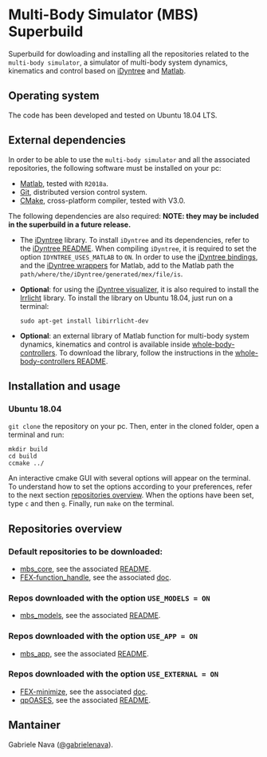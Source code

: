 # Multi-Body Simulator (MBS) Superbuild

Superbuild for dowloading and installing all the repositories related to the `multi-body simulator`, a simulator of multi-body system dynamics, kinematics and control based on [iDyntree](https://github.com/robotology/idyntree) and [Matlab](https://it.mathworks.com/products/matlab.html).


## Operating system

The code has been developed and tested on Ubuntu 18.04 LTS.


## External dependencies

In order to be able to use the `multi-body simulator` and all the associated repositories, the following software must be installed on your pc:

- [Matlab](https://it.mathworks.com/products/matlab.html), tested with `R2018a`.
- [Git](https://git-scm.com/), distributed version control system.
- [CMake](https://cmake.org/), cross-platform compiler, tested with V3.0.

The following dependencies are also required: **NOTE: they may be included in the superbuild in a future release.**

- The [iDyntree](https://github.com/robotology/idyntree) library. To install `iDyntree` and its dependencies, refer to the [iDyntree README](https://github.com/robotology/idyntree#installation). When compiling `iDyntree`, it is required to set the option `IDYNTREE_USES_MATLAB` to `ON`. In order to use the [iDyntree bindings](https://github.com/robotology/idyntree/tree/master/bindings/matlab), and the [iDyntree wrappers](https://github.com/robotology/idyntree/tree/master/bindings/matlab/+iDynTreeWrappers) for Matlab, add to the Matlab path the `path/where/the/iDyntree/generated/mex/file/is`.

- **Optional**: for using the [iDyntree visualizer](https://github.com/robotology/idyntree/blob/master/src/visualization/src/Visualizer.cpp), it is also required to install the [Irrlicht](http://irrlicht.sourceforge.net/) library. To install the library on Ubuntu 18.04, just run on a terminal:

   ```
   sudo apt-get install libirrlicht-dev
   ```

- **Optional**: an external library of Matlab function for multi-body system dynamics, kinematics and control is available inside [whole-body-controllers](https://github.com/robotology/whole-body-controllers). To download the library, follow the instructions in the [whole-body-controllers README](https://github.com/robotology/whole-body-controllers/blob/master/README.md#installation-and-usage).


## Installation and usage

### Ubuntu 18.04

`git clone` the repository on your pc. Then, enter in the cloned folder, open a terminal and run:

```
mkdir build
cd build
ccmake ../
```

An interactive cmake GUI with several options will appear on the terminal. To understand how to set the options according to your preferences, refer to the next section [repositories overview](https://github.com/gabrielenava/matlab-multi-body-sim_superbuild/blob/master/README.md#repositories-overview). When the options have been set, type `c` and then `g`. Finally, run `make` on the terminal.


## Repositories overview

### Default repositories to be downloaded: 

- [mbs_core](https://github.com/gabrielenava/mbs_core), see the associated [README](https://github.com/gabrielenava/mbs_core/blob/master/README.md).
- [FEX-function_handle](https://github.com/rodyo/FEX-function_handle), see the associated [doc](https://github.com/rodyo/FEX-function_handle/blob/master/function_handle.m).

### Repos downloaded with the option `USE_MODELS = ON`

- [mbs_models](https://github.com/gabrielenava/mbs_models), see the associated [README](https://github.com/gabrielenava/mbs_models/blob/master/README.md).

### Repos downloaded with the option `USE_APP = ON`

- [mbs_app](https://github.com/gabrielenava/mbs_app), see the associated [README](https://github.com/gabrielenava/mbs_app/blob/master/README.md).

### Repos downloaded with the option `USE_EXTERNAL = ON`

- [FEX-minimize](https://github.com/rodyo/FEX-minimize), see the associated [doc](https://github.com/rodyo/FEX-minimize/blob/master/minimize.m).
- [qpOASES](https://github.com/robotology-dependencies/qpOASES), see the associated [README](https://github.com/robotology-dependencies/qpOASES/blob/master/README).

## Mantainer

Gabriele Nava ([@gabrielenava](https://github.com/gabrielenava)).

